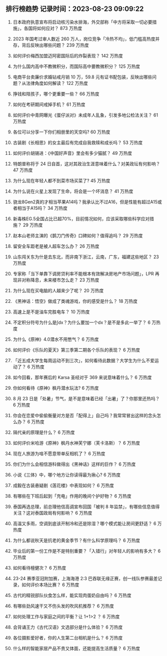 
## 排行榜趋势 记录时间：2023-08-23 09:09:22
  
  1. 日本政府执意宣布将启动核污染水排海，外交部称「中方将采取一切必要措施」，各国将如何应对？ 873 万热度
    
  2. 2023 年国考过审人数近 260 万人，岗位竞争「冷热不均」，低门槛高热度并存，背后反映出哪些问题？ 239 万热度
    
  3. 如何评价梅西加盟迈阿密国际后的炸裂表现？ 142 万热度
    
  4. 为什么国内高中不教微积分，而国际高中要教微积分？ 125 万热度
    
  5. 电商平台卖廉价求婚钻戒月销 10 万，59.8 元有证书配包装，反映出哪些问题？从法律角度如何解读？ 122 万热度
    
  6. 挣钱和陪孩子，哪个更重要一些？ 66 万热度
    
  7. 如何在考研期间戒掉手机？ 61 万热度
    
  8. 如何评价中青网曝光《蛋仔派对》未成年人乱象，引发多地公检法关注？ 61 万热度
    
  9. 各位可以分享一下你们相册里的天空吗? 60 万热度
    
  10. 古装剧《长相思》的女主最后有完成自我救赎和成长吗？ 53 万热度
    
  11. 如何评价胡锡进：《中国好声音》里会有多少猫腻？ 49 万热度
    
  12. 特朗普称将于 24 日自首，这对其政治生涯意味着什么？对美政坛有何影响？ 47 万热度
    
  13. 为什么现在年轻人都不到菜市场买菜了? 45 万热度
    
  14. 为什么说在火星上发现了生命，将会是一个坏消息？ 41 万热度
    
  15. 骁龙8Gen2真的才相当苹果A14吗？我承认比不过A16，但是性能有超过A15或者相当于A15吗？ 34 万热度
    
  16. 新毒株EG.5全国占比已超70%，目前情况如何，应该采取哪些科学应对措施？ 29 万热度
    
  17. 赵本山老师主演的《鹊刀门传奇》口碑如何？值得追吗？ 29 万热度
    
  18. 留安全车距老是被人超车怎么办？ 26 万热度
    
  19. 山东闯关东为什是去东北，而非南下浙江，云南，广东，福建这些地区？ 23 万热度
    
  20. 专家称「当下单靠下调房贷利率不能根本有效解决房地产市场问题」，LPR 再现非对称降息，未来楼市怎么走？ 23 万热度
    
  21. 为什么现在买电脑的人越来少了呢？ 20 万热度
    
  22. 《黑神话：悟空》做成了类魂游戏，你的感受是什么？ 18 万热度
    
  23. 高速上是不是油车完胜电车？ 10 万热度
    
  24. 不定积分符号为什么是∫dx？为什么要加一个dx？是不是多此一举了？ 6 万热度
    
  25. 为什么《原神》4.0潜水不用憋气？ 6 万热度
    
  26. 如何评价《乐队的夏天》第三季第二期各个乐队的表现？ 6 万热度
    
  27. 「近五成大学生每周运动不到三次」，如何看待此数据？大学生为什么不爱运动了？ 6 万热度
    
  28. 如今回看，那年赛后的 Karsa 圣经对于 369 来说意味着什么？ 6 万热度
    
  29. 你如何看待《原神》枫丹潜水玩法? 6 万热度
    
  30. 8 月 23 日是「处暑」节气，是不是意味着已经「出暑」了？你那里还热吗？ 6 万热度
    
  31. 你会在恋爱中偷偷衡量对方是否「配得上」自己吗？我常常冒出这样的念头怎么办？ 6 万热度
    
  32. 隔代亲的原理是什么？ 6 万热度
    
  33. 如何评价米哈游《原神》枫丹水神芙宁娜（芙卡洛斯）？ 6 万热度
    
  34. 现在人旅游为啥不愿意带单反相机了？ 6 万热度
    
  35. 你们为什么会相信游科做得出《黑神话》这样的巨作？ 6 万热度
    
  36. 小说《三体》中，哪个地方让你读得最为揪心? 6 万热度
    
  37. 成毅在古装悬疑剧《莲花楼》中表现如何？ 6 万热度
    
  38. 有哪些在下班后起到「充电」作用的晚间个护好物？ 6 万热度
    
  39. 泰国再选总理，前总理他信高调宣布回国「被判 8 年监禁」，有哪些信息值得关注？这对泰国政局有何影响？ 6 万热度
    
  40. 高温又多雨，空调到底该开制冷和还是除湿？哪个模式能让房间更舒适？ 6 万热度
    
  41. 为什么都说秋天是抗老的黄金季节？有什么科学原理吗？ 6 万热度
    
  42. 毕业后的第一份工作是不是特别重要？「入错行」对年轻人的影响有多大？ 6 万热度
    
  43. 如何看待檀健次？ 6 万热度
    
  44. 23-24 赛季亚冠附加赛，上海海港 2:3 巴吞联无缘正赛，创一线队参赛最差记录，如何评价本场比赛？ 6 万热度
    
  45. 古代的精锐部队伙食怎么样，能实现肉蛋奶自由吗？ 6 万热度
    
  46. 有哪些劲风速干又不伤头发的吹风机推荐？ 6 万热度
    
  47. 如何处理工作与家庭之间的平衡？让 1+1>2 ？ 6 万热度
    
  48. 会背诵王力《古代汉语》文选部分是什么体验？ 6 万热度
    
  49. 各位摄影爱好者，你的人生第二台相机是什么？ 6 万热度
    
  50. 什么样的智能家居产品不贵又体面，还能提高生活质量？ 6 万热度
    